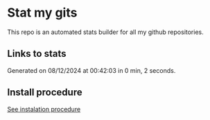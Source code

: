 # Stat my gits

This repo is an automated stats builder for all my github repositories.

## Links to stats


Generated on 08/12/2024 at 00:42:03 in 0 min, 2 seconds.

## Install procedure

[See instalation procedure](./src/install.md)
